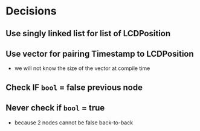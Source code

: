 # Decisions

## Use singly linked list for list of LCDPosition

## Use vector for pairing Timestamp to LCDPosition

- we will not know the size of the vector at compile time

## Check IF `bool` = false previous node

## Never check if `bool` = true

- because 2 nodes cannot be false back-to-back